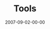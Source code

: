 ---
layout: message
category: message
series: "Seek"
title: "Tools"
date: 2007-09-02-00-00
message_id: 3
audio: "http://s3.amazonaws.com/crossroads-media/message/audio/Seek_04_Tools_09-02-07_C_Mingo.mp3"
audio-duration: "46:20"
explicit: false
---